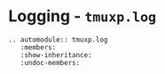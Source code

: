 # Logging - `tmuxp.log`

```{eval-rst}
.. automodule:: tmuxp.log
   :members:
   :show-inheritance:
   :undoc-members:
```
